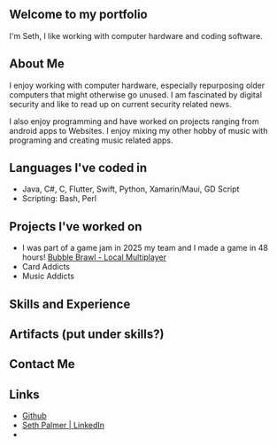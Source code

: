 

## Welcome to my portfolio
I'm Seth, I like working with computer hardware and coding software.


## About Me
I enjoy working with computer hardware, especially repurposing older computers that might otherwise go unused. I am fascinated by digital security and like to read up on current security related news.

I also enjoy programming and have worked on projects ranging from android apps to Websites. I enjoy mixing my other hobby of music with programing and creating music related apps.

## Languages I've coded in
- Java, C#, C, Flutter, Swift, Python, Xamarin/Maui, GD Script
- Scripting: Bash, Perl

## Projects I've worked on
- I was part of a game jam in 2025 my team and I made a game in 48 hours! [Bubble Brawl - Local Multiplayer](https://ltngkarbn.itch.io/bubble-brawl)
- Card Addicts
- Music Addicts

## Skills and Experience


## Artifacts (put under skills?)


## Contact Me



## Links
- [Github](https://github.com/seth-palmer)
- [Seth Palmer | LinkedIn](https://www.linkedin.com/in/seth-palmer-6916b929a/)
- 
